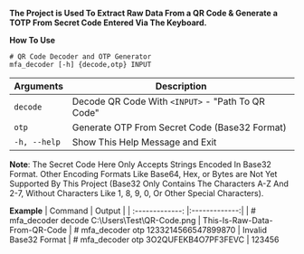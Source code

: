 **The Project is Used To Extract Raw Data From a QR Code & Generate a TOTP From Secret Code Entered Via The Keyboard.**

**How To Use**
```
# QR Code Decoder and OTP Generator
mfa_decoder [-h] {decode,otp} INPUT
```
| Arguments       | Description                             |
|---------------|-----------------------------------------|
| `decode`      | Decode QR Code With `<INPUT>` - "Path To QR Code" |
| `otp`         | Generate OTP From Secret Code (Base32 Format)           |
| `-h, --help`  | Show This Help Message and Exit         |

**Note**: The Secret Code Here Only Accepts Strings Encoded In Base32 Format. Other Encoding Formats Like Base64, Hex, or Bytes are Not Yet Supported By This Project (Base32 Only Contains The Characters A-Z And 2-7, Without Characters Like 1, 8, 9, 0, Or Other Special Characters).

**Example**
| Command	    | Output 		|
| :-------------: |:-------------:|
| # mfa_decoder decode C:\Users\Test\QR-Code.png	| This-Is-Raw-Data-From-QR-Code
| # mfa_decoder otp 1233214566547899870				| Invalid Base32 Format
| # mfa_decoder otp 3O2QUFEKB4O7PF3FEVC				| 123456
